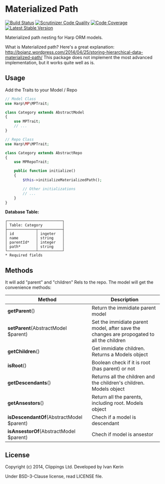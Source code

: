 Materialized Path
=================

[![Build Status](https://travis-ci.org/harp-orm/materialized-path.svg?branch=master)](https://travis-ci.org/harp-orm/materialized-path)
[![Scrutinizer Code Quality](https://scrutinizer-ci.com/g/harp-orm/materialized-path/badges/quality-score.png)](https://scrutinizer-ci.com/g/harp-orm/materialized-path/)
[![Code Coverage](https://scrutinizer-ci.com/g/harp-orm/materialized-path/badges/coverage.png)](https://scrutinizer-ci.com/g/harp-orm/materialized-path/)
[![Latest Stable Version](https://poser.pugx.org/harp-orm/materialized-path/v/stable.svg)](https://packagist.org/packages/harp-orm/materialized-path)

Materialized path nesting for Harp ORM models.

What is Materialized path? Here's a great explanation: http://bojanz.wordpress.com/2014/04/25/storing-hierarchical-data-materialized-path/
This package does not implement the most advanced implementation, but it works quite well as is.

Usage
-----

Add the Traits to your Model / Repo

```php
// Model Class
use Harp\MP\MPTrait;

class Category extends AbstractModel
{
    use MPTrait;
    // ...
}

// Repo Class
use Harp\MP\MPTrait;

class Category extends AbstractRepo
{
    use MPRepoTrait;

    public function initialize()
    {
        $this->initializeMaterializedPath();

        // Other initializations
        // ...
    }
}

```

__Database Table:__

```
┌─────────────────────────┐
│ Table: Category         │
├─────────────┬───────────┤
│ id          │ ingeter   │
│ name        │ string    │
│ parentId*   │ integer   │
│ path*       │ string    │
└─────────────┴───────────┘
* Required fields
```

Methods
-------

It will add "parent" and "children" Rels to the repo. The model will get the convenience methods:

Method                                    | Description
------------------------------------------|--------------------------------------------------
__getParent__()                           | Return the immidiate parent model
__setParent__(AbstractModel $parent)      | Set the immidiate parent model, after save the changes are propogated to all the children
__getChildren__()                         | Get immidiate children. Returns a Models object
__isRoot__()                              | Boolean check if it is root (has parent) or not
__getDescendants__()                      | Returns all the children and the children's children. Models object
__getAnsestors__()                        | Return all the parents, including root. Models object
__isDescendantOf__(AbstractModel $parent) | Chech if a model is descendant
__isAnsestorOf__(AbstractModel $parent)   | Chech if model is ansestor

License
-------

Copyright (c) 2014, Clippings Ltd. Developed by Ivan Kerin

Under BSD-3-Clause license, read LICENSE file.
